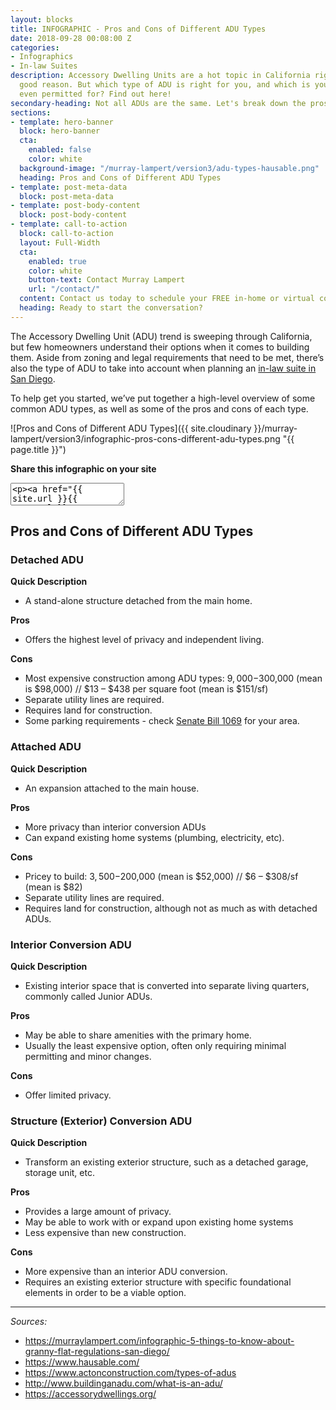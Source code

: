 ```yaml
---
layout: blocks
title: INFOGRAPHIC - Pros and Cons of Different ADU Types
date: 2018-09-28 00:08:00 Z
categories:
- Infographics
- In-law Suites
description: Accessory Dwelling Units are a hot topic in California right now, and for
  good reason. But which type of ADU is right for you, and which is your property
  even permitted for? Find out here!
secondary-heading: Not all ADUs are the same. Let's break down the pros and cons of each type of ADU to determine which is right for you.
sections:
- template: hero-banner
  block: hero-banner
  cta:
    enabled: false
    color: white
  background-image: "/murray-lampert/version3/adu-types-hausable.png"
  heading: Pros and Cons of Different ADU Types
- template: post-meta-data
  block: post-meta-data
- template: post-body-content
  block: post-body-content
- template: call-to-action
  block: call-to-action
  layout: Full-Width
  cta:
    enabled: true
    color: white
    button-text: Contact Murray Lampert
    url: "/contact/"
  content: Contact us today to schedule your FREE in-home or virtual consultation.
  heading: Ready to start the conversation?
---
```


The Accessory Dwelling Unit (ADU) trend is sweeping through California, but few homeowners understand their options when it comes to building them. Aside from zoning and legal requirements that need to be met, there’s also the type of ADU to take into account when planning an [in-law suite in San Diego](/san-diego-in-law-suites).

To help get you started, we’ve put together a high-level overview of some common ADU types, as well as some of the pros and cons of each type.

![Pros and Cons of Different ADU Types]({{ site.cloudinary }}/murray-lampert/version3/infographic-pros-cons-different-adu-types.png "{{ page.title }}")

**Share this infographic on your site**
<textarea>
<p><a href="{{ site.url }}{{ page.url }}" target="_blank"><img src="{{ site.cloudinary }}/murray-lampert/version3/infographic-pros-cons-different-adu-types.png" alt="{{ page.title }} infographic" title="{{ page.title }}" style="width: 100%; max-width: 800px; height: auto; border: 0;" /></a></p><p>Source: <a href="http://www.murraylampert.com/" target="_blank">Murray Lampert Design, Build, Remodel</a></p>
</textarea>

## Pros and Cons of Different ADU Types

### Detached ADU

**Quick Description**
- A stand-alone structure detached from the main home.

**Pros**
- Offers the highest level of privacy and independent living.

**Cons**
- Most expensive construction among ADU types: $9,000-$300,000 (mean is $98,000) // $13 – $438 per square foot (mean is $151/sf)
- Separate utility lines are required.
- Requires land for construction.
- Some parking requirements - check [Senate Bill 1069](https://leginfo.legislature.ca.gov/faces/billTextClient.xhtml?bill_id=201520160SB1069) for your area.

### Attached ADU

**Quick Description**
- An expansion attached to the main house.

**Pros**
- More privacy than interior conversion ADUs
- Can expand existing home systems (plumbing, electricity, etc).

**Cons**
- Pricey to build: $3,500-$200,000 (mean is $52,000) // $6 – $308/sf (mean is $82)
- Separate utility lines are required.
- Requires land for construction, although not as much as with detached ADUs.

### Interior Conversion ADU

**Quick Description**
- Existing interior space that is converted into separate living quarters, commonly called Junior ADUs.

**Pros**
- May be able to share amenities with the primary home.
- Usually the least expensive option, often only requiring minimal permitting and minor changes.

**Cons**
- Offer limited privacy.

### Structure (Exterior) Conversion ADU

**Quick Description**
- Transform an existing exterior structure, such as a detached garage, storage unit, etc.

**Pros**
- Provides a large amount of privacy.
- May be able to work with or expand upon existing home systems
- Less expensive than new construction.

**Cons**
- More expensive than an interior ADU conversion.
- Requires an existing exterior structure with specific foundational elements in order to be a viable option.

---

_Sources:_
- https://murraylampert.com/infographic-5-things-to-know-about-granny-flat-regulations-san-diego/
- https://www.hausable.com/
- https://www.actonconstruction.com/types-of-adus
- http://www.buildinganadu.com/what-is-an-adu/
- https://accessorydwellings.org/
